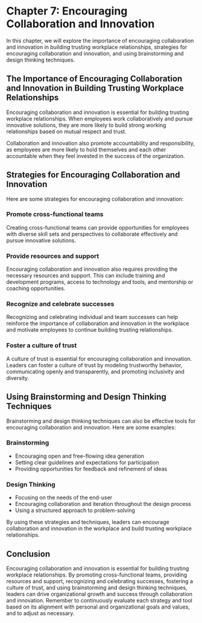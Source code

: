 Chapter 7: Encouraging Collaboration and Innovation
===================================================

In this chapter, we will explore the importance of encouraging collaboration and innovation in building trusting workplace relationships, strategies for encouraging collaboration and innovation, and using brainstorming and design thinking techniques.

The Importance of Encouraging Collaboration and Innovation in Building Trusting Workplace Relationships
-------------------------------------------------------------------------------------------------------

Encouraging collaboration and innovation is essential for building trusting workplace relationships. When employees work collaboratively and pursue innovative solutions, they are more likely to build strong working relationships based on mutual respect and trust.

Collaboration and innovation also promote accountability and responsibility, as employees are more likely to hold themselves and each other accountable when they feel invested in the success of the organization.

Strategies for Encouraging Collaboration and Innovation
-------------------------------------------------------

Here are some strategies for encouraging collaboration and innovation:

### Promote cross-functional teams

Creating cross-functional teams can provide opportunities for employees with diverse skill sets and perspectives to collaborate effectively and pursue innovative solutions.

### Provide resources and support

Encouraging collaboration and innovation also requires providing the necessary resources and support. This can include training and development programs, access to technology and tools, and mentorship or coaching opportunities.

### Recognize and celebrate successes

Recognizing and celebrating individual and team successes can help reinforce the importance of collaboration and innovation in the workplace and motivate employees to continue building trusting relationships.

### Foster a culture of trust

A culture of trust is essential for encouraging collaboration and innovation. Leaders can foster a culture of trust by modeling trustworthy behavior, communicating openly and transparently, and promoting inclusivity and diversity.

Using Brainstorming and Design Thinking Techniques
--------------------------------------------------

Brainstorming and design thinking techniques can also be effective tools for encouraging collaboration and innovation. Here are some examples:

### Brainstorming

* Encouraging open and free-flowing idea generation
* Setting clear guidelines and expectations for participation
* Providing opportunities for feedback and refinement of ideas

### Design Thinking

* Focusing on the needs of the end-user
* Encouraging collaboration and iteration throughout the design process
* Using a structured approach to problem-solving

By using these strategies and techniques, leaders can encourage collaboration and innovation in the workplace and build trusting workplace relationships.

Conclusion
----------

Encouraging collaboration and innovation is essential for building trusting workplace relationships. By promoting cross-functional teams, providing resources and support, recognizing and celebrating successes, fostering a culture of trust, and using brainstorming and design thinking techniques, leaders can drive organizational growth and success through collaboration and innovation. Remember to continuously evaluate each strategy and tool based on its alignment with personal and organizational goals and values, and to adjust as necessary.
